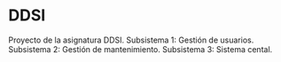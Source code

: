 # DDSI
Proyecto de la asignatura DDSI.
Subsistema 1: Gestión de usuarios.  
Subsistema 2: Gestión de mantenimiento.
Subsistema 3: Sistema cental.
